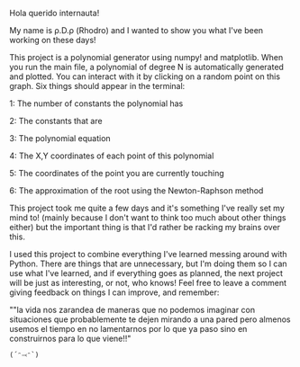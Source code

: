 Hola querido internauta!

My name is ρ.D.ρ (Rhodro) and I wanted to show you what I've been working on these days!

This project is a polynomial generator using numpy! and matplotlib. When you run the main file, a polynomial of degree N is automatically generated and plotted. 
You can interact with it by clicking on a random point on this graph. Six things should appear in the terminal:

1: The number of constants the polynomial has

2: The constants that are

3: The polynomial equation

4: The X,Y coordinates of each point of this polynomial

5: The coordinates of the point you are currently touching

6: The approximation of the root using the Newton-Raphson method


This project took me quite a few days and it's something I've really set my mind to! (mainly because I don't want to think too much about other things either) but the important thing is that I'd rather be racking my brains over this.

I used this project to combine everything I've learned messing around with Python. There are things that are unnecessary, but I'm doing them so I can use what I've learned, and if everything goes as planned, 
the next project will be just as interesting, or not, who knows! Feel free to leave a comment giving feedback on things I can improve, and remember:

""la vida nos zarandea de maneras que no podemos imaginar con situaciones que probablemente te dejen mirando a una pared pero  almenos usemos el tiempo en no lamentarnos por lo que ya paso sino en construirnos para lo que viene!!"    

	(´ᵔ⤙ᵔ`)




